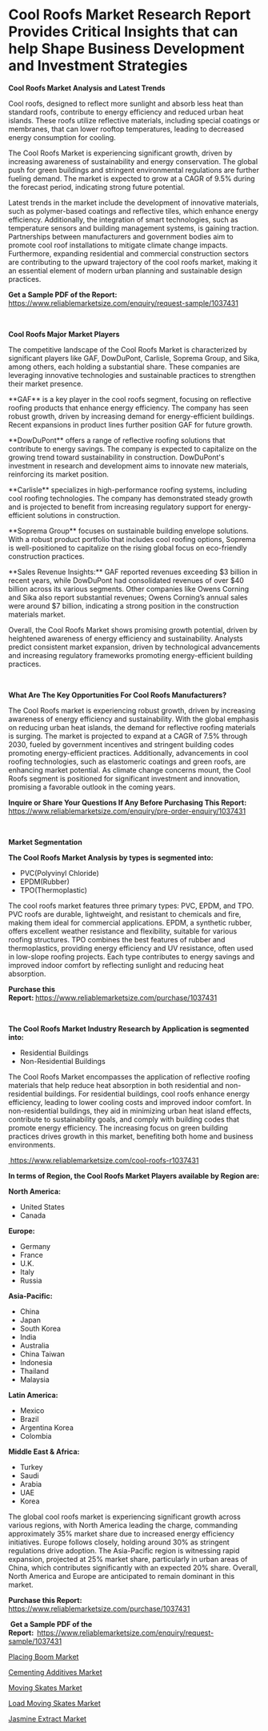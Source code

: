 <p><h1>Cool Roofs Market Research Report Provides Critical Insights that can help Shape Business Development and Investment Strategies</h1></p><p><strong>Cool Roofs Market Analysis and Latest Trends</strong></p>
<p><p>Cool roofs, designed to reflect more sunlight and absorb less heat than standard roofs, contribute to energy efficiency and reduced urban heat islands. These roofs utilize reflective materials, including special coatings or membranes, that can lower rooftop temperatures, leading to decreased energy consumption for cooling.</p><p>The Cool Roofs Market is experiencing significant growth, driven by increasing awareness of sustainability and energy conservation. The global push for green buildings and stringent environmental regulations are further fueling demand. The market is expected to grow at a CAGR of 9.5% during the forecast period, indicating strong future potential.</p><p>Latest trends in the market include the development of innovative materials, such as polymer-based coatings and reflective tiles, which enhance energy efficiency. Additionally, the integration of smart technologies, such as temperature sensors and building management systems, is gaining traction. Partnerships between manufacturers and government bodies aim to promote cool roof installations to mitigate climate change impacts. Furthermore, expanding residential and commercial construction sectors are contributing to the upward trajectory of the cool roofs market, making it an essential element of modern urban planning and sustainable design practices.</p></p>
<p><strong>Get a Sample PDF of the Report:&nbsp;</strong> <a href="https://www.reliablemarketsize.com/enquiry/request-sample/1037431?utm_campaign=1133&utm_medium=2&utm_source=Github&utm_content=ia&utm_term=11112024&utm_id=cool-roofs">https://www.reliablemarketsize.com/enquiry/request-sample/1037431</a></p>
<p>&nbsp;</p>
<p><strong>Cool Roofs Major Market Players</strong></p>
<p><p>The competitive landscape of the Cool Roofs Market is characterized by significant players like GAF, DowDuPont, Carlisle, Soprema Group, and Sika, among others, each holding a substantial share. These companies are leveraging innovative technologies and sustainable practices to strengthen their market presence.</p><p>**GAF** is a key player in the cool roofs segment, focusing on reflective roofing products that enhance energy efficiency. The company has seen robust growth, driven by increasing demand for energy-efficient buildings. Recent expansions in product lines further position GAF for future growth.</p><p>**DowDuPont** offers a range of reflective roofing solutions that contribute to energy savings. The company is expected to capitalize on the growing trend toward sustainability in construction. DowDuPont's investment in research and development aims to innovate new materials, reinforcing its market position.</p><p>**Carlisle** specializes in high-performance roofing systems, including cool roofing technologies. The company has demonstrated steady growth and is projected to benefit from increasing regulatory support for energy-efficient solutions in construction.</p><p>**Soprema Group** focuses on sustainable building envelope solutions. With a robust product portfolio that includes cool roofing options, Soprema is well-positioned to capitalize on the rising global focus on eco-friendly construction practices.</p><p>**Sales Revenue Insights:** GAF reported revenues exceeding $3 billion in recent years, while DowDuPont had consolidated revenues of over $40 billion across its various segments. Other companies like Owens Corning and Sika also report substantial revenues; Owens Corning’s annual sales were around $7 billion, indicating a strong position in the construction materials market.</p><p>Overall, the Cool Roofs Market shows promising growth potential, driven by heightened awareness of energy efficiency and sustainability. Analysts predict consistent market expansion, driven by technological advancements and increasing regulatory frameworks promoting energy-efficient building practices.</p></p>
<p>&nbsp;</p>
<p><strong>What Are The Key Opportunities For Cool Roofs Manufacturers?</strong></p>
<p><p>The Cool Roofs market is experiencing robust growth, driven by increasing awareness of energy efficiency and sustainability. With the global emphasis on reducing urban heat islands, the demand for reflective roofing materials is surging. The market is projected to expand at a CAGR of 7.5% through 2030, fueled by government incentives and stringent building codes promoting energy-efficient practices. Additionally, advancements in cool roofing technologies, such as elastomeric coatings and green roofs, are enhancing market potential. As climate change concerns mount, the Cool Roofs segment is positioned for significant investment and innovation, promising a favorable outlook in the coming years.</p></p>
<p><strong>Inquire or Share Your Questions If Any Before Purchasing This Report:</strong> <a href="https://www.reliablemarketsize.com/enquiry/pre-order-enquiry/1037431?utm_campaign=1133&utm_medium=2&utm_source=Github&utm_content=ia&utm_term=11112024&utm_id=cool-roofs">https://www.reliablemarketsize.com/enquiry/pre-order-enquiry/1037431</a></p>
<p>&nbsp;</p>
<p><strong>Market Segmentation</strong></p>
<p><strong>The Cool Roofs Market Analysis by types is segmented into:</strong></p>
<p><ul><li>PVC(Polyvinyl Chloride)</li><li>EPDM(Rubber)</li><li>TPO(Thermoplastic)</li></ul></p>
<p><p>The cool roofs market features three primary types: PVC, EPDM, and TPO. PVC roofs are durable, lightweight, and resistant to chemicals and fire, making them ideal for commercial applications. EPDM, a synthetic rubber, offers excellent weather resistance and flexibility, suitable for various roofing structures. TPO combines the best features of rubber and thermoplastics, providing energy efficiency and UV resistance, often used in low-slope roofing projects. Each type contributes to energy savings and improved indoor comfort by reflecting sunlight and reducing heat absorption.</p></p>
<p><strong>Purchase this Report:&nbsp;</strong><a href="https://www.reliablemarketsize.com/purchase/1037431?utm_campaign=1133&utm_medium=2&utm_source=Github&utm_content=ia&utm_term=11112024&utm_id=cool-roofs">https://www.reliablemarketsize.com/purchase/1037431</a></p>
<p>&nbsp;</p>
<p><strong>The Cool Roofs Market Industry Research by Application is segmented into:</strong></p>
<p><ul><li>Residential Buildings</li><li>Non-Residential Buildings</li></ul></p>
<p><p>The Cool Roofs Market encompasses the application of reflective roofing materials that help reduce heat absorption in both residential and non-residential buildings. For residential buildings, cool roofs enhance energy efficiency, leading to lower cooling costs and improved indoor comfort. In non-residential buildings, they aid in minimizing urban heat island effects, contribute to sustainability goals, and comply with building codes that promote energy efficiency. The increasing focus on green building practices drives growth in this market, benefiting both home and business environments.</p></p>
<p><a href="https://www.reliablemarketsize.com/cool-roofs-r1037431?utm_campaign=1133&utm_medium=2&utm_source=Github&utm_content=ia&utm_term=11112024&utm_id=cool-roofs">&nbsp;https://www.reliablemarketsize.com/cool-roofs-r1037431</a></p>
<p><strong>In terms of Region, the Cool Roofs Market Players available by Region are:</strong></p>
<p>
    <p> <strong> North America: </strong>
        <ul>
            <li>United States</li>
            <li>Canada</li>
        </ul>
        </p> 
    <p> <strong> Europe: </strong>
        <ul>
            <li>Germany</li>
            <li>France</li>
            <li>U.K.</li>
            <li>Italy</li>
            <li>Russia</li>
        </ul>
        </p> 
    <p> <strong> Asia-Pacific: </strong>
        <ul>
            <li>China</li>
            <li>Japan</li>
            <li>South Korea</li>
            <li>India</li>
            <li>Australia</li>
            <li>China Taiwan</li>
            <li>Indonesia</li>
            <li>Thailand</li>
            <li>Malaysia</li>
        </ul>
        </p> 
    <p> <strong> Latin America: </strong>
        <ul>
            <li>Mexico</li>
            <li>Brazil</li>
            <li>Argentina Korea</li>
            <li>Colombia</li>
        </ul>
        </p> 
    <p> <strong> Middle East & Africa: </strong>
        <ul>
            <li>Turkey</li>
            <li>Saudi</li>
            <li>Arabia</li>
            <li>UAE</li>
            <li>Korea</li>
        </ul>
    </p>
    </p>
<p><p>The global cool roofs market is experiencing significant growth across various regions, with North America leading the charge, commanding approximately 35% market share due to increased energy efficiency initiatives. Europe follows closely, holding around 30% as stringent regulations drive adoption. The Asia-Pacific region is witnessing rapid expansion, projected at 25% market share, particularly in urban areas of China, which contributes significantly with an expected 20% share. Overall, North America and Europe are anticipated to remain dominant in this market.</p></p>
<p><strong>Purchase this Report: </strong><a href="https://www.reliablemarketsize.com/purchase/1037431?utm_campaign=1133&utm_medium=2&utm_source=Github&utm_content=ia&utm_term=11112024&utm_id=cool-roofs">https://www.reliablemarketsize.com/purchase/1037431</a></p>
<p>&nbsp;<strong>Get a Sample PDF of the Report:&nbsp;&nbsp;</strong><a href="https://www.reliablemarketsize.com/enquiry/request-sample/1037431?utm_campaign=1133&utm_medium=2&utm_source=Github&utm_content=ia&utm_term=11112024&utm_id=cool-roofs">https://www.reliablemarketsize.com/enquiry/request-sample/1037431</a></p>
<p><strong></strong></p>
<p><p><a href="https://www.linkedin.com/pulse/strategic-roadmap-success-global-placing-boom-market-analysis-zmjkf?utm_campaign=1133&utm_medium=2&utm_source=Github&utm_content=ia&utm_term=11112024&utm_id=cool-roofs">Placing Boom Market</a></p><p><a href="https://github.com/lakeishabuahb/Market-Research-Report-List-1/blob/main/cementing-additives-market.md?utm_campaign=1133&utm_medium=2&utm_source=Github&utm_content=ia&utm_term=11112024&utm_id=cool-roofs">Cementing Additives Market</a></p><p><a href="https://www.linkedin.com/pulse/moving-skates-market-research-report-2024-2031-bijou-research-gr7we?utm_campaign=1133&utm_medium=2&utm_source=Github&utm_content=ia&utm_term=11112024&utm_id=cool-roofs">Moving Skates Market</a></p><p><a href="https://www.linkedin.com/pulse/exploring-load-moving-skates-market-dynamics-global-trends-ezope?utm_campaign=1133&utm_medium=2&utm_source=Github&utm_content=ia&utm_term=11112024&utm_id=cool-roofs">Load Moving Skates Market</a></p><p><a href="https://github.com/rosalee3esue/Market-Research-Report-List-1/blob/main/jasmine-extract-market.md?utm_campaign=1133&utm_medium=2&utm_source=Github&utm_content=ia&utm_term=11112024&utm_id=cool-roofs">Jasmine Extract Market</a></p></p>